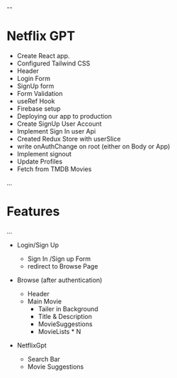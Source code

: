 --

# Netflix GPT

- Create React app.
- Configured Tailwind CSS
- Header
- Login Form
- SignUp form
- Form Validation
- useRef Hook
- Firebase setup
- Deploying our app to production
- Create SignUp User Account
- Implement Sign In user Api
- Created Redux Store with userSlice
- write onAuthChange on root (either on Body or App)
- Implement signout
- Update Profiles
- Fetch from TMDB Movies

...

# Features

...

- Login/Sign Up

  - Sign In /Sign up Form
  - redirect to Browse Page

- Browse (after authentication)

  - Header
  - Main Movie
    - Tailer in Background
    - Title & Description
    - MovieSuggestions
    - MovieLists \* N

- NetflixGpt
  - Search Bar
  - Movie Suggestions
